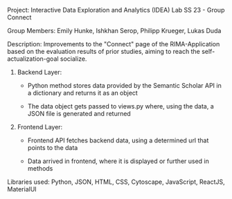 Project: Interactive Data Exploration and Analytics (IDEA) Lab SS 23 - Group Connect

Group Members: Emily Hunke, Ishkhan Serop, Philipp Krueger, Lukas Duda

Description: Improvements to the "Connect" page of the RIMA-Application based on the evaluation results of prior studies, aiming to reach the self-actualization-goal socialize.

1. Backend Layer:

	- Python method stores data provided by the Semantic Scholar API in a dictionary and returns it as an object

	- The data object gets passed to views.py where, using the data, a JSON file is generated and returned

2. Frontend Layer:

	- Frontend API fetches backend data, using a determined url that points to the data

	- Data arrived in frontend, where it is displayed or further used in methods


Libraries used: Python, JSON, HTML, CSS, Cytoscape, JavaScript, ReactJS, MaterialUI